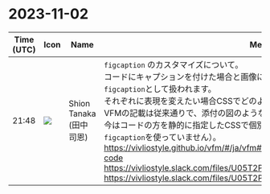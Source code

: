 # 2023-11-02

|Time (UTC)|Icon|Name|Message|
|---|---|---|---|
|21:48|![](https://avatars.slack-edge.com/2023-10-28/6103676782118_352af4a70932c9cb39c6_72.png)|Shion Tanaka (田中 司恩)|`figcaption` のカスタマイズについて。<br>コードにキャプションを付けた場合と画像にキャプションを付けた場合、どちらも`figcaption`として扱われます。<br>それぞれに表現を変えたい場合CSSでどのように指定すればできますでしょうか？<br>VFMの記載は従来通りで、添付の図のようなことをしたいです。<br>今はコードの方を静的に指定したCSSで個別に対応しています（補足：コードの方は`figcaption`を使っていません）。<br><https://vivliostyle.github.io/vfm/#/ja/vfm#%E3%82%B3%E3%83%BC%E3%83%89-code><br>https://vivliostyle.slack.com/files/U05T2PZ7CGL/F0642D7CL1G/image.png<br>https://vivliostyle.slack.com/files/U05T2PZ7CGL/F064RD0PU64/image.png|

